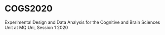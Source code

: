 # COGS2020
Experimental Design and Data Analysis for the Cognitive and Brain Sciences Unit at MQ Uni, Session 1 2020
